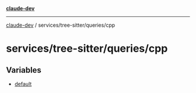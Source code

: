 [**claude-dev**](../../../../README.md)

***

[claude-dev](../../../../README.md) / services/tree-sitter/queries/cpp

# services/tree-sitter/queries/cpp

## Variables

- [default](variables/default.md)

